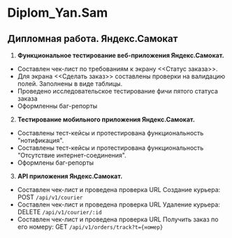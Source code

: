 # Diplom_Yan.Sam
## Дипломная работа. Яндекс.Самокат

1.  **Функциональное тестирование веб-приложения Яндекс.Самокат.**
* Составлен чек-лист по требованиям к экрану <<Статус заказа>>.
* Для экрана <<Сделать заказ>> составлены проверки на валидацию полей. Заполнены в виде таблицы.
* Проведено исследовательское тестирование фичи пятого статуса заказа
* Оформленны баг-репорты

2. **Тестирование мобильного приложения Яндекс.Самокат.**
* Составлены тест-кейсы и протестирована функциональность "нотификация".
* Составлены тест-кейсы и протестирована функциональность "Отсутствие интернет-соединения".
* Оформлены баг-репорты

3. **API приложения Яндекс.Самокат.**
* Составлен чек-лист и проведена проверка URL Создание курьера: POST `/api/v1/courier`
* Составлен чек-лист и проведена проверка URL Удаление курьера: DELETE `/api/v1/courier/:id`
* Составлен чек-лист и проведена проверка URL Получить заказ по его номеру: GET `/api/v1/orders/track?t={номер}`